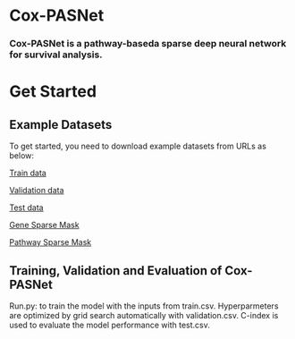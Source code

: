 # Cox-PASNet
### Cox-PASNet is a pathway-baseda sparse deep neural network for survival analysis. 
# Get Started
## Example Datasets
To get started, you need to download example datasets from URLs as below:

[Train data](http://datax.kennesaw.edu/MiNet/gbm_std_imputed_train_15.csv) 

[Validation data](http://datax.kennesaw.edu/MiNet/gbm_std_imputed_valid_15.csv)

[Test data](http://datax.kennesaw.edu/MiNet/gbm_std_imputed_test_15.csv)

[Gene Sparse Mask](http://datax.kennesaw.edu/MiNet/gbm_binary_gene_mask.npz)

[Pathway Sparse Mask](http://datax.kennesaw.edu/MiNet/gbm_binary_pathway_mask.npz)

## Training, Validation and Evaluation of Cox-PASNet
Run.py: to train the model with the inputs from train.csv. Hyperparmeters are optimized by grid search automatically with validation.csv. C-index is used to evaluate the model performance with test.csv.
